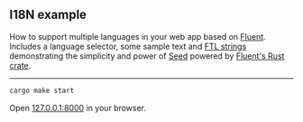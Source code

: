 ## I18N example

How to support multiple languages in your web app based on [Fluent][url_project_fluent]. 
Includes a language selector, some sample text and [FTL strings][url_ftl_syntax_guide] 
demonstrating the simplicity and power of [Seed][url_project_seed] 
powered by [Fluent's Rust crate][url_crate_fluent].

[url_project_fluent]: https://projectfluent.org/
[url_crate_fluent]: https://docs.rs/fluent/
[url_ftl_syntax_guide]: https://projectfluent.org/fluent/guide/
[url_project_seed]: https://seed-rs.org/

---

```bash
cargo make start
```

Open [127.0.0.1:8000](http://127.0.0.1:8000) in your browser.